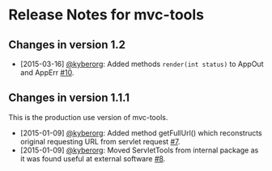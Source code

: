 # Release Notes for mvc-tools

## Changes in version 1.2
* [2015-03-16] [@kyberorg](https://github.com/kyberorg):
  Added methods ```render(int status)``` to AppOut and AppErr
  [#10](https://github.com/kyberorg/mvc-tools/issues/10).

## Changes in version 1.1.1

This is the production use version of mvc-tools.

* [2015-01-09] [@kyberorg](https://github.com/kyberorg):
  Added method getFullUrl() which reconstructs original requesting URL from servlet request
  [#7](https://github.com/kyberorg/mvc-tools/issues/7).
* [2015-01-09] [@kyberorg](https://github.com/kyberorg):
  Moved ServletTools from internal package as it was found useful at external software
  [#8](https://github.com/kyberorg/mvc-tools/issues/8).
